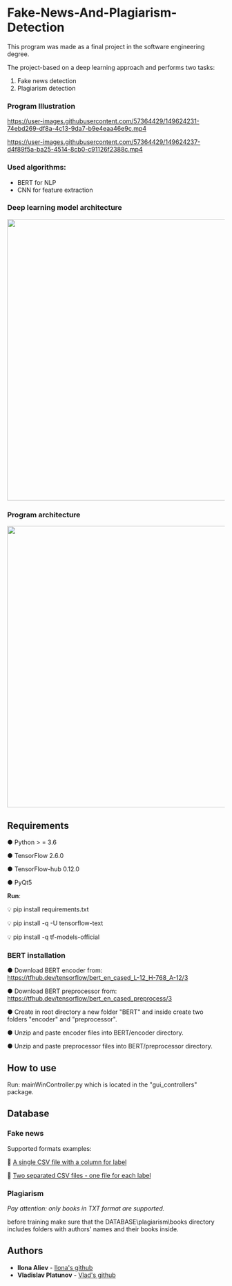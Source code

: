 # Fake-News-And-Plagiarism-Detection
This program was made as a final project in the software engineering degree. 

The project-based on a deep learning approach and performs two tasks:
1) Fake news detection
2) Plagiarism detection

### Program Illustration

https://user-images.githubusercontent.com/57364429/149624231-74ebd269-df8a-4c13-9da7-b9e4eaa46e9c.mp4

https://user-images.githubusercontent.com/57364429/149624237-d4f89f5a-ba25-4514-8cb0-c91126f2388c.mp4

### Used algorithms:
-  BERT for NLP
-  CNN for feature extraction

### Deep learning model architecture 
<img src="https://user-images.githubusercontent.com/57364429/149625170-2b72b8c4-a544-412c-93b7-fa9eb395ed4b.png" width="650" hight="400">

### Program architecture
<img src="https://user-images.githubusercontent.com/57364429/149635959-14ea9339-1d51-4ccf-a5f5-2a1fcb22940c.jpg"  width="650" hight="850">

## Requirements
● Python > = 3.6

● TensorFlow 2.6.0

● TensorFlow-hub 0.12.0

● PyQt5

**Run**: 

💡 pip install requirements.txt

💡 pip install -q -U tensorflow-text

💡 pip install -q tf-models-official

### BERT installation
●	Download BERT encoder from: https://tfhub.dev/tensorflow/bert_en_cased_L-12_H-768_A-12/3

●	Download BERT preprocessor from: https://tfhub.dev/tensorflow/bert_en_cased_preprocess/3

●	Create in root directory a new folder "BERT" and inside create two folders "encoder" and "preprocessor".

●	Unzip and paste enсoder files into BERT/encoder directory.

● Unzip and paste preprocessor files into BERT/preprocessor directory.

## How to use
Run: mainWinController.py which is located in the "gui_controllers" package.

## Database
### Fake news
Supported formats examples:

📰 [A single CSV file with a column for label](https://www.kaggle.com/c/fake-news/data)

📰 [Two separated CSV files - one file for each label](https://www.kaggle.com/clmentbisaillon/fake-and-real-news-dataset)

### Plagiarism
*Pay attention: only books in TXT format are supported.*

before training make sure that the DATABASE\plagiarism\books directory includes folders with authors' names and their books inside.

## Authors
* **Ilona Aliev** - [Ilona's github](https://github.com/ilona94al)
* **Vladislav Platunov** - [Vlad's github](https://github.com/Vladplat12)



